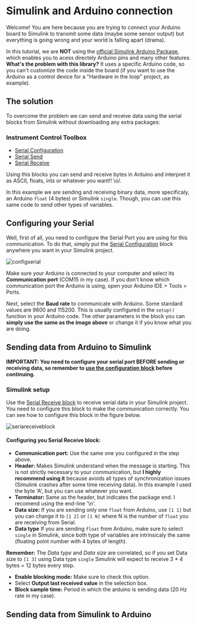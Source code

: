 # Simulink and Arduino connection

Welcome! You are here because you are trying to connect your Arduino board to Simulink to transmit some data (maybe some sensor output) but everything is going wrong and your world is falling apart (drama). 

In this tutorial, we are **NOT** using the [official Simulink Arduino Package](https://www.mathworks.com/help/supportpkg/arduino/examples/getting-started-with-arduino-hardware.html), which enables you to acess directely Arduino pins and many other features. **What's the problem with this library?** It uses a specific Arduino code, so you can't customize the code inside the board (if you want to use the Arduino as a control device for a "Hardware in the loop" project, as example).

## The solution
To overcome the problem we can send and receive data using the serial blocks from Simulink without downloading any extra packages:

### Instrument Control Toolbox

* [Serial Configuration](https://www.mathworks.com/help/instrument/serialconfiguration.html)
* [Serial Send](https://www.mathworks.com/help/instrument/serialsend.html)
* [Serial Receive](https://www.mathworks.com/help/instrument/serialreceive.html)

Using this blocks you can send and receive bytes in Arduino and interpret it as ASCII, floats, ints or whatever you want!! \o/. 

In this example we are sending and receiving binary data, more specificaly, an Arduino `float` (4 bytes) or Simulink  `single`. Though, you can use this same code to send other types of variables. 


## Configuring your Serial
Well, first of all, you need to configure the Serial Port you are using for this communication. To do that, simply put the [Serial Configuration](https://www.mathworks.com/help/instrument/serialconfiguration.html) block anywhere you want in your Simulink project. 

![configserial](https://github.com/leomariga/Simulink-Arduino/blob/master/images/configurationblock.png)

Make sure your Arduino is connected to your computer and select its **Communication port** (COM15 in my case). If you don't know which communication port the Arduino is using, open your Arduino IDE > Tools > Ports. 

Next, select the **Baud rate** to communicate with Arduino. Some standard values are 9600 and 115200. This is usually configured in the `setup()` function in your Arduino code. The other parameters in the block you can **simply use the same as the image above** or change it if you know what you are doing.


## Sending data from Arduino to Simulink

**IMPORTANT: You need to configure your serial port BEFORE sending or receiving data, so remember to [use the configuration block](#configuring-your-serial) before continuing.**


### Simulink setup
Use the [Serial Receive block](https://www.mathworks.com/help/instrument/serialreceive.html) to receive serial data in your Simulink project. You need to configure this block to make the communication correctly. You can see how to configure this block in the figure below. 

![seriareceiveblock](https://github.com/leomariga/Simulink-Arduino/blob/master/images/serialreceiveblock.png)

#### Configuring you Serial Receive block:

* **Communication port:** Use the same one you configured in the step above.
* **Header:** Makes Simulink understand when the message is starting. This is not strictly necessary to your communication, but **I highly recommend using it** because avoids all types of synchronization issues (Simulink crashes after some time receiving data). In this example I used the byte 'A', but you can use whatever you want.
* **Terminator:** Same as the header, but indicates the package end. I recomend using the end-line '\n'.
* **Data size:** If you are sending only one `float` from Arduino, use `[1 1]` but you can change it to `[1 2]` or `[1 N]` where N is the number of `float` you are receiving from Serial. 
* **Data type** If you are sending `float` from Arduino, make sure to select `single` in Simulink, since both type of variables are intrinsicaly the same (floating point number with 4 bytes of length). 

**Remember:** The *Data type* and *Data size* are correlated, so if you set Data size to `[1 3]` using Data type `single` Simulink will expect to receive 3 * 4 bytes = 12 bytes every step.

* **Enable blocking mode:** Make sure to check this option.
* Select **Output last received value** in the selection box.
* **Block sample time:** Period in which the arduino is sending data (20 Hz rate in my case).


## Sending data from Simulink to Arduino


<!-- ```python
import foobar

foobar.pluralize('word') # returns 'words'
foobar.pluralize('goose') # returns 'geese'
foobar.singularize('phenomena') # returns 'phenomenon'
```

## Contributing
Pull requests are welcome. For major changes, please open an issue first to discuss what you would like to change.

Please make sure to update tests as appropriate.

## License
[MIT](https://choosealicense.com/licenses/mit/) -->